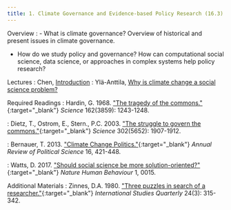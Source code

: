 ```yaml
---
title: 1. Climate Governance and Evidence-based Policy Research (16.3)
---
```


Overview
: - What is climate governance? Overview of historical and present issues in climate governance.
  - How do we study policy and governance? How can computational social science, data science, or approaches in complex systems help policy research?

Lectures
: Chen, [Introduction](#)
: Ylä-Anttila, [Why is climate change a social science problem?](#)

Required Readings
: Hardin, G. 1968. ["The tragedy of the commons."](https://doi.org/10.1126/science.162.3859.1243){:target="_blank"} _Science_ 162(3859): 1243-1248.

: Dietz, T., Ostrom, E., Stern., P.C. 2003. ["The struggle to govern the commons."](https://my.vanderbilt.edu/greencities/files/2014/08/Ostrom-StruggleGovernCommons.pdf){:target="_blank"} _Science_ 302(5652): 1907-1912.

: Bernauer, T. 2013. ["Climate Change Politics."](https://doi.org/10.1146/annurev-polisci-062011-154926){:target="_blank"} _Annual Review of Political Science_ 16, 421-448.

: Watts, D. 2017. ["Should social science be more solution-oriented?"](https://doi.org/10.1038/s41562-016-0015){:target="_blank"} _Nature Human Behaviour_ 1, 0015.

Additional Materials
: Zinnes, D.A. 1980. ["Three puzzles in search of a researcher."](https://doi.org/10.2307/2600250){:target="_blank"} _International Studies Quarterly_ 24(3): 315-342.